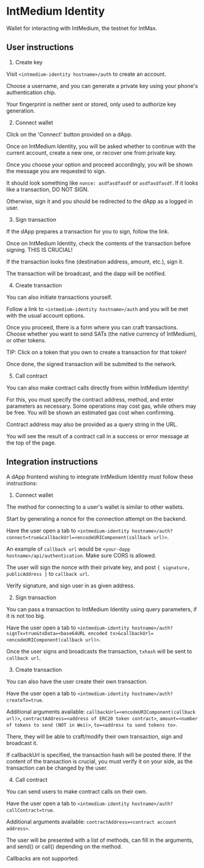 # IntMedium Identity

Wallet for interacting with IntMedium, the testnet for IntMax.

## User instructions

1. Create key

Visit `<intmedium-identity hostname>/auth` to create an account.

Choose a username, and you can generate a private key using your phone's authentication chip.

Your fingerprint is neither sent or stored, only used to authorize key generation.

2. Connect wallet

Click on the 'Connect' button provided on a dApp.

Once on IntMedium Identity, you will be asked whether to continue with the current account,
create a new one, or recover one from private key.

Once you choose your option and proceed accordingly, you will be shown the message you are
requested to sign.

It should look something like `nonce: asdfasdfasdf` or `asdfasdfasdf`.
If it looks like a transaction, DO NOT SIGN.

Otherwise, sign it and you should be redirected to the dApp as a logged in user.

3. Sign transaction

If the dApp prepares a transaction for you to sign, follow the link.

Once on IntMedium Identity, check the contents of the transaction before signing.
THIS IS CRUCIAL!

If the transaction looks fine (destination address, amount, etc.), sign it.

The transaction will be broadcast, and the dapp will be notified.

4. Create transaction

You can also initiate transactions yourself.

Follow a link to `<intmedium-identity hostname>/auth` and you will be met with
the usual account options.

Once you proceed, there is a form where you can craft transactions.
Choose whether you want to send SATs (the native currency of IntMedium), or other tokens.

TIP: Click on a token that you own to create a transaction for that token!

Once done, the signed transaction will be submitted to the network.

5. Call contract

You can also make contract calls directly from within IntMedium Identity!

For this, you must specify the contract address, method, and enter parameters as necessary.
Some operations may cost gas, while others may be free. You will be shown an estimated gas cost when confirming.

Contract address may also be provided as a query string in the URL.

You will see the result of a contract call in a success or error message at the top of the page.

## Integration instructions

A dApp frontend wishing to integrate IntMedium Identity must follow these instructions:

1. Connect wallet

The method for connecting to a user's wallet is similar to other wallets.

Start by generating a nonce for the connection attempt on the backend.

Have the user open a tab to `<intmedium-identity hostname>/auth?connect=true&callbackUrl=<encodeURIComponent(callback url)>`.

An example of `callback url` would be `<your-dapp hostname>/api/authentication`. Make sure CORS is allowed.

The user will sign the nonce with their private key, and post `{ signature, publicAddress }` to `callback url`.

Verify signature, and sign user in as given address.

2. Sign transaction

You can pass a transaction to IntMedium Identity using query parameters, if it is not too big.

Have the user open a tab to `<intmedium-identity hostname>/auth?signTx=true&txData=<base64URL encoded tx>&callbackUrl=<encodeURIComponent(callback url)>`.

Once the user signs and broadcasts the transaction, `txhash` will be sent to `callback url`.

3. Create transaction

You can also have the user create their own transaction.

Have the user open a tab to `<intmedium-identity hostname>/auth?createTx=true`.

Additional arguments available: `callbackUrl=<encodeURIComponent(callback url)>`, `contractAddress=<address of ERC20 token contract>`,
`amount=<number of tokens to send (NOT in Wei)>`, `to=<address to send tokens to>`.

There, they will be able to craft/modify their own transaction, sign and broadcast it.

If callbackUrl is specified, the transaction hash will be posted there.
If the content of the transaction is crucial, you must verify it on your side, as the transaction can be changed by the user.

4. Call contract

You can send users to make contract calls on their own.

Have the user open a tab to `<intmedium-identity hostname>/auth?callContract=true`.

Additional arguments available: `contractAddress=<contract account address>`.

The user will be presented with a list of methods, can fill in the arguments, and send() or call() depending on the method.

Callbacks are not supported.